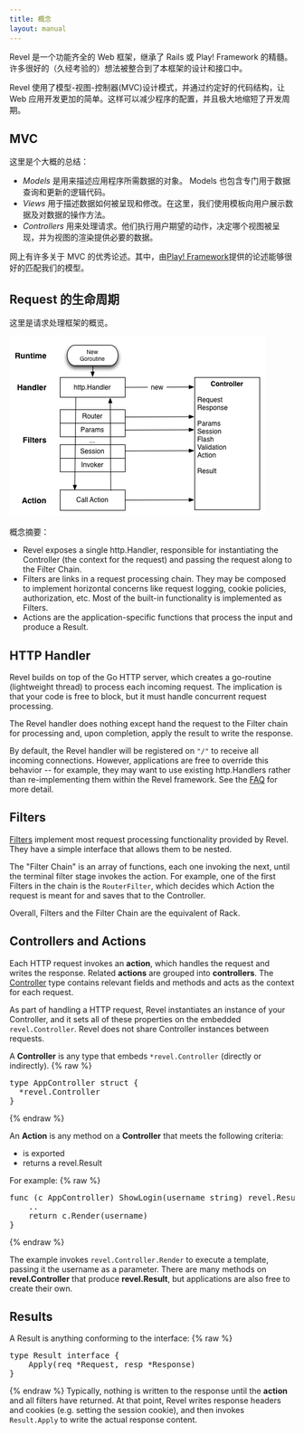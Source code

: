 ```yaml
---
title: 概念
layout: manual
---
```


Revel 是一个功能齐全的 Web 框架，继承了 Rails 或 Play!
Framework 的精髓。许多很好的（久经考验的）想法被整合到了本框架的设计和接口中。

Revel 使用了模型-视图-控制器(MVC)设计模式，并通过约定好的代码结构，让 Web 应用开发更加的简单。这样可以减少程序的配置，并且极大地缩短了开发周期。

## MVC

这里是个大概的总结：

- *Models* 是用来描述应用程序所需数据的对象。
   Models 也包含专门用于数据查询和更新的逻辑代码。
- *Views* 用于描述数据如何被呈现和修改。在这里，我们使用模板向用户展示数据及对数据的操作方法。
- *Controllers* 用来处理请求。他们执行用户期望的动作，决定哪个视图被呈现，并为视图的渲染提供必要的数据。

网上有许多关于 MVC 的优秀论述。其中，由[Play! Framework](http://www.playframework.org)提供的论述能够很好的匹配我们的模型。

## Request 的生命周期

这里是请求处理框架的概览。

![Request 的生命周期](../img/RevelDesign.png)

概念摘要：

* Revel exposes a single http.Handler, responsible for instantiating the
  Controller (the context for the request) and passing the request along to the
  Filter Chain.
* Filters are links in a request processing chain. They may be composed to
  implement horizontal concerns like request logging, cookie policies,
  authorization, etc.  Most of the built-in functionality is implemented as
  Filters.
* Actions are the application-specific functions that process the input and
  produce a Result.

## HTTP Handler

Revel builds on top of the Go HTTP server, which creates a go-routine
(lightweight thread) to process each incoming request.  The implication is that
your code is free to block, but it must handle concurrent request processing.

The Revel handler does nothing except hand the request to the Filter chain for
processing and, upon completion, apply the result to write the response.

By default, the Revel handler will be registered on `"/"` to receive all
incoming connections.  However, applications are free to override this behavior
-- for example, they may want to use existing http.Handlers rather than
re-implementing them within the Revel framework.  See the [FAQ](faq.html) for
more detail.

## Filters

[Filters](filters.html) implement most request processing functionality provided
by Revel. They have a simple interface that allows them to be nested.

The "Filter Chain" is an array of functions, each one invoking the next, until
the terminal filter stage invokes the action.  For example, one of the first
Filters in the chain is the `RouterFilter`, which decides which Action the
request is meant for and saves that to the Controller.

Overall, Filters and the Filter Chain are the equivalent of Rack.

## Controllers and Actions

Each HTTP request invokes an **action**, which handles the request and writes
the response. Related **actions** are grouped into **controllers**.  The
[Controller](../docs/godoc/controller.html#Controller) type contains relevant
fields and methods and acts as the context for each request.

As part of handling a HTTP request, Revel instantiates an instance of your
Controller, and it sets all of these properties on the embedded
`revel.Controller`.  Revel does not share Controller instances between requests.

A **Controller** is any type that embeds `*revel.Controller` (directly or indirectly).
{% raw %}
<pre class="prettyprint lang-go">
type AppController struct {
  *revel.Controller
}
</pre>
{% endraw %}

An **Action** is any method on a **Controller** that meets the following criteria:

* is exported
* returns a revel.Result

For example:
{% raw %}
<pre class="prettyprint lang-go">
func (c AppController) ShowLogin(username string) revel.Result {
	..
	return c.Render(username)
}
</pre>
{% endraw %}

The example invokes `revel.Controller.Render` to execute a template, passing it the
username as a parameter.  There are many methods on **revel.Controller** that
produce **revel.Result**, but applications are also free to create their own.

## Results

A Result is anything conforming to the interface:
{% raw %}
<pre class="prettyprint lang-go">
type Result interface {
	Apply(req *Request, resp *Response)
}
</pre>
{% endraw %}
Typically, nothing is written to the response until the **action** and all
filters have returned.  At that point, Revel writes response headers and cookies
(e.g. setting the session cookie), and then invokes `Result.Apply` to write the
actual response content.
